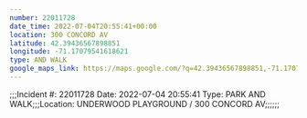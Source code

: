 ```yaml
---
number: 22011728
date_time: 2022-07-04T20:55:41+00:00
location: 300 CONCORD AV
latitude: 42.39436567898851
longitude: -71.17079541618621
type: AND WALK
google_maps_link: https://maps.google.com/?q=42.39436567898851,-71.17079541618621
---
```


;;;Incident #: 22011728  Date: 2022-07-04 20:55:41   Type: PARK AND WALK;;;Location: UNDERWOOD PLAYGROUND / 300 CONCORD AV;;;;;;
